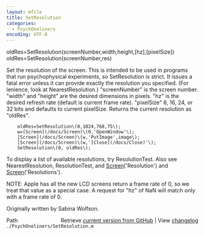 ```yaml
---
layout: mfile
title: SetResolution
categories:
  - PsychOneliners
encoding: UTF-8
---
```


oldRes=SetResolution\(screenNumber,width,height,\[hz\],\[pixelSize\]\)
oldRes=SetResolution\(screenNumber,res\)

Set the resolution of the screen.  This is intended to be used in
programs that run psychophysical experiments, so SetResolution is
strict. It issues a fatal error unless it can provide exactly the
resolution you specified. \(For lenience, look at NearestResolution.\)
"screenNumber" is the screen number.
"width" and "height" are the desired dimensions in pixels.
"hz" is the desired refresh rate \(default is current frame rate\).
"pixelSize" 8, 16, 24, or 32 bits and defaults to current pixelSize.
Returns the current resolution as "oldRes".

        oldRes=SetResolution\(0,1024,768,75\);
        w=[Screen](/docs/Screen)\(0,'OpenWindow'\);
        [Screen](/docs/Screen)\(w,'PutImage',image\);
        [Screen](/docs/Screen)\(w,'[Close](/docs/Close)'\);
        SetResolution\(0, oldRes\);

To display a list of available resolutions, try ResolutionTest. Also see
NearestResolution, ResolutionTest, and [Screen](/docs/Screen)\('Resolution'\)
and [Screen](/docs/Screen)\('Resolutions'\).

NOTE: Apple has all the new LCD screens return a frame rate of 0, so
we treat that value as a special case. A request for "hz" of NaN will
match only with a frame rate of 0.

Originally written by Sabina Wolfson.


<div class="code_header" style="text-align:right;">
  <span style="float:left;">Path&nbsp;&nbsp;</span> <span class="counter">Retrieve <a href=
  "https://raw.github.com/Psychtoolbox-3/Psychtoolbox-3/beta/./PsychOneliners/SetResolution.m">current version from GitHub</a> | View <a href=
  "https://github.com/Psychtoolbox-3/Psychtoolbox-3/commits/beta/./PsychOneliners/SetResolution.m">changelog</a></span>
</div>
<div class="code">
  <code>./PsychOneliners/SetResolution.m</code>
</div>
